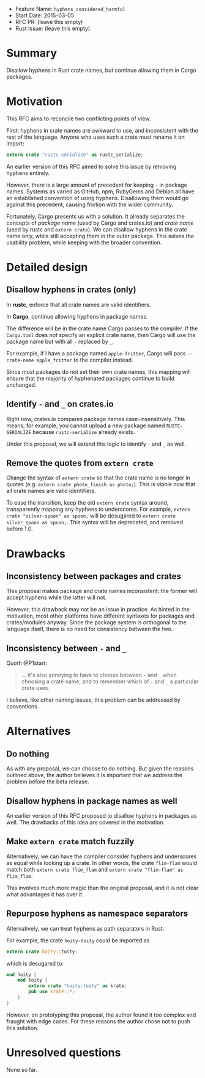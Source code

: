 - Feature Name: `hyphens_considered_harmful`
- Start Date: 2015-03-05
- RFC PR: (leave this empty)
- Rust Issue: (leave this empty)

# Summary

Disallow hyphens in Rust crate names, but continue allowing them in Cargo packages.

# Motivation

This RFC aims to reconcile two conflicting points of view.

First: hyphens in crate names are awkward to use, and inconsistent with the rest of the language. Anyone who uses such a crate must rename it on import:

```rust
extern crate "rustc-serialize" as rustc_serialize;
```

An earlier version of this RFC aimed to solve this issue by removing hyphens entirely.

However, there is a large amount of precedent for keeping `-` in package names. Systems as varied as GitHub, npm, RubyGems and Debian all have an established convention of using hyphens. Disallowing them would go against this precedent, causing friction with the wider community.

Fortunately, Cargo presents us with a solution. It already separates the concepts of *package name* (used by Cargo and crates.io) and *crate name* (used by rustc and `extern crate`). We can disallow hyphens in the crate name only, while still accepting them in the outer package. This solves the usability problem, while keeping with the broader convention.

# Detailed design

## Disallow hyphens in crates (only)

In **rustc**, enforce that all crate names are valid identifiers.

In **Cargo**, continue allowing hyphens in package names.

The difference will be in the crate name Cargo passes to the compiler. If the `Cargo.toml` does *not* specify an explicit crate name, then Cargo will use the package name but with all `-` replaced by `_`.

For example, if I have a package named `apple-fritter`, Cargo will pass `--crate-name apple_fritter` to the compiler instead.

Since most packages do not set their own crate names, this mapping will ensure that the majority of hyphenated packages continue to build unchanged.

## Identify `-` and `_` on crates.io

Right now, crates.io compares package names case-insensitively. This means, for example, you cannot upload a new package named `RUSTC-SERIALIZE` because `rustc-serialize` already exists.

Under this proposal, we will extend this logic to identify `-` and `_` as well.

## Remove the quotes from `extern crate`

Change the syntax of `extern crate` so that the crate name is no longer in quotes (e.g. `extern crate photo_finish as photo;`). This is viable now that all crate names are valid identifiers.

To ease the transition, keep the old `extern crate` syntax around, transparently mapping any hyphens to underscores. For example, `extern crate "silver-spoon" as spoon;` will be desugared to `extern crate silver_spoon as spoon;`. This syntax will be deprecated, and removed before 1.0.

# Drawbacks

## Inconsistency between packages and crates

This proposal makes package and crate names inconsistent: the former will accept hyphens while the latter will not.

However, this drawback may not be an issue in practice. As hinted in the motivation, most other platforms have different syntaxes for packages and crates/modules anyway. Since the package system is orthogonal to the language itself, there is no need for consistency between the two.

## Inconsistency between `-` and `_`

Quoth @P1start:

> ... it's also annoying to have to choose between `-` and `_` when choosing a crate name, and to remember which of `-` and `_` a particular crate uses.

I believe, like other naming issues, this problem can be addressed by conventions.

# Alternatives

## Do nothing

As with any proposal, we can choose to do nothing. But given the reasons outlined above, the author believes it is important that we address the problem before the beta release.

## Disallow hyphens in package names as well

An earlier version of this RFC proposed to disallow hyphens in packages as well. The drawbacks of this idea are covered in the motivation.

## Make `extern crate` match fuzzily

Alternatively, we can have the compiler consider hyphens and underscores as equal while looking up a crate. In other words, the crate `flim-flam` would match both `extern crate flim_flam` and `extern crate "flim-flam" as flim_flam`.

This involves much more magic than the original proposal, and it is not clear what advantages it has over it.

## Repurpose hyphens as namespace separators

Alternatively, we can treat hyphens as path separators in Rust.

For example, the crate `hoity-toity` could be imported as

```rust
extern crate hoity::toity;
```

which is desugared to:

```rust
mod hoity {
    mod toity {
        extern crate "hoity-toity" as krate;
        pub use krate::*;
    }
}
```

However, on prototyping this proposal, the author found it too complex and fraught with edge cases. For these reasons the author chose not to push this solution.

# Unresolved questions

None so far.
